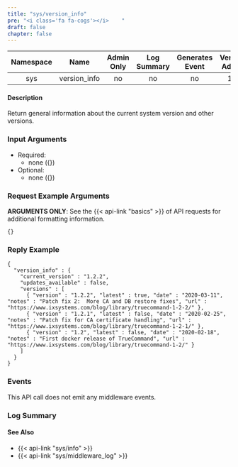 ```yaml
---
title: "sys/version_info"
pre: "<i class='fa fa-cogs'></i>	"
draft: false
chapter: false
---
```


| Namespace | Name | Admin Only | Log Summary | Generates Event | Version Added
|:----------------:|:--------:|:--------:|:--------:|:--------:|:---:|
| sys | version_info | no | no | no | 1.3 |

#### Description
Return general information about the current system version and other versions.

### Input Arguments
* Required:
   * none ({})
* Optional:
   * none ({})


### Request Example Arguments
**ARGUMENTS ONLY**: See the {{< api-link "basics" >}} of API requests for additional formatting information.

```
{}
```

### Reply Example
```
{
  "version_info" : {
    "current_version" : "1.2.2",
    "updates_available" : false,
    "versions" : [
      { "version" : "1.2.2", "latest" : true, "date" : "2020-03-11", "notes" : "Patch fix 2:  More CA and DB restore fixes", "url" : "https://www.ixsystems.com/blog/library/truecommand-1-2-2/" },
      { "version" : "1.2.1", "latest" : false, "date" : "2020-02-25", "notes" : "Patch fix for CA certificate handling", "url" : "https://www.ixsystems.com/blog/library/truecommand-1-2-1/" },
      { "version" : "1.2", "latest" : false, "date" : "2020-02-18", "notes" : "First docker release of TrueCommand", "url" : "https://www.ixsystems.com/blog/library/truecommand-1-2/" }
    ]
  }
}
```

### Events
This API call does not emit any middleware events.

### Log Summary

#### See Also
* {{< api-link "sys/info" >}}
* {{< api-link "sys/middleware_log" >}}
